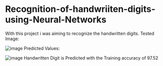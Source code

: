 # Recognition-of-handwriiten-digits-using-Neural-Networks

With this project i was aiming to recognize the handwritten digits.
Tested Image:


![image](https://user-images.githubusercontent.com/67615843/132085579-6e978111-29b4-4015-a396-5b8150187b82.png)
Predicted Values:


![image](https://user-images.githubusercontent.com/67615843/132085599-60126c96-9c30-4221-8477-3b013e121015.png)
Handwritten Digit is Predicted with the Training accuracy of 97.52
